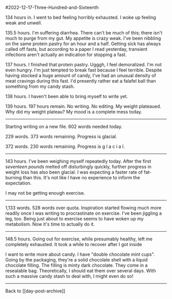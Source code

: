 #2022-12-17-Three-Hundred-and-Sixteenth

134 hours in.  I went to bed feeling horribly exhausted.  I woke up feeling weak and unwell.

135.5 hours.  I'm suffering diarrhea.  There can't be much of this; there isn't much to purge from my gut.  My appetite is crazy weak.  I've been nibbling on the same protein pastry for an hour and a half.  Getting sick has always called off fasts, but according to a paper I read yesterday, transient infections aren't actually an indication for stopping a fast.

137 hours.  I finished that protein pastry.  Ugggh, I feel demoralized.  I'm not even hungry.  I'm just tempted to break fast because I feel terrible.  Despite having stocked a huge amount of candy, I've had an unusual density of meat cravings during this fast.  I'd presently rather eat a falafel ball than something from my candy stash.

138 hours.  I haven't been able to bring myself to write yet.

139 hours.  197 hours remain.  No writing.  No editing.  My weight plateaued.  Why did my weight plateau?  My mood is a complete mess today.

---
Starting writing on a new file.  602 words needed today.

229 words.  373 words remaining.  Progress is glacial.

372 words.  230 words remaining.  Progress is g l a c i a l.

---
143 hours.  I've been weighing myself repeatedly today.  After the first *seventeen pounds* melted off disturbingly quickly, further progress in weight loss has also been glacial.  I was expecting a faster rate of fat-burning than this.  It's not like I have no experience to inform the expectation.

I may not be getting enough exercise.

---
1,133 words.  528 words over quota.  Inspiration started flowing much more readily once I was writing to procrastinate on exercise.  I've been jiggling a leg, too.  Being just about to exercise seems to have woken up my metabolism.  Now it's time to actually do it.

---
148.5 hours.  Going out for exercise, while presumably healthy, left me completely exhausted.  It took a while to recover after I got inside

I want to write more about candy.  I have "double chocolate mint cups".  Going by the packaging, they're a solid chocolate shell with a liquid chocolate filling.  The filling is minty dark chocolate.  They come in a resealable bag.  Theoretically, I should eat them over several days.  With such a massive candy stash to deal with, I might even do so!

---
Back to [[day-post-archive]]